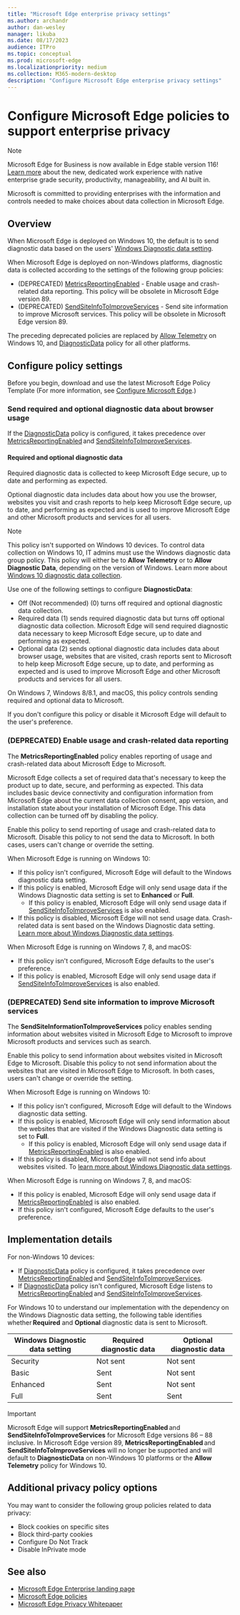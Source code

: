 ```yaml
---
title: "Microsoft Edge enterprise privacy settings"
ms.author: archandr
author: dan-wesley
manager: likuba
ms.date: 08/17/2023
audience: ITPro
ms.topic: conceptual
ms.prod: microsoft-edge
ms.localizationpriority: medium
ms.collection: M365-modern-desktop
description: "Configure Microsoft Edge enterprise privacy settings"
---
```


# Configure Microsoft Edge policies to support enterprise privacy

> [!NOTE]
> Microsoft Edge for Business is now available in Edge stable version 116! [Learn more](https://techcommunity.microsoft.com/t5/microsoft-edge-insider/microsoft-edge-for-business-faq/ba-p/3891837) about the new, dedicated work experience with native enterprise grade security, productivity, manageability, and AI built in.

Microsoft is committed to providing enterprises with the information and controls needed to make choices about data collection in Microsoft Edge.

## Overview

When Microsoft Edge is deployed on Windows 10, the default is to send diagnostic data based on the users' [Windows Diagnostic data setting](/windows/privacy/configure-windows-diagnostic-data-in-your-organization).

When Microsoft Edge is deployed on non-Windows platforms, diagnostic data is collected according to the settings of the following group policies:

- (DEPRECATED) [MetricsReportingEnabled](./microsoft-edge-policies.md#metricsreportingenabled) - Enable usage and crash-related data reporting. This policy will be obsolete in Microsoft Edge version 89.
- (DEPRECATED) [SendSiteInfoToImproveServices](./microsoft-edge-policies.md#sendsiteinfotoimproveservices) - Send site information to improve Microsoft services. This policy will be obsolete in Microsoft Edge version 89.

The preceding deprecated policies are replaced by [Allow Telemetry](/windows/privacy/configure-windows-diagnostic-data-in-your-organization) on Windows 10, and [DiagnosticData](./microsoft-edge-policies.md#diagnosticdata) policy for all other platforms.  

## Configure policy settings

Before you begin, download and use the latest Microsoft Edge Policy Template (For more information, see [Configure Microsoft Edge](configure-microsoft-edge.md).)

### Send required and optional diagnostic data about browser usage

If the [DiagnosticData](./microsoft-edge-policies.md#diagnosticdata) policy is configured, it takes precedence over [MetricsReportingEnabled](./microsoft-edge-policies.md#metricsreportingenabled) and [SendSiteInfoToImproveServices](./microsoft-edge-policies.md#sendsiteinfotoimproveservices).

#### Required and optional diagnostic data

Required diagnostic data is collected to keep Microsoft Edge secure, up to date and performing as expected.

Optional diagnostic data includes data about how you use the browser, websites you visit and crash reports to help keep Microsoft Edge secure, up to date, and performing as expected and is used to improve Microsoft Edge and other Microsoft products and services for all users.

> [!NOTE]
> This policy isn't supported on Windows 10 devices. To control data collection on Windows 10, IT admins must use the Windows diagnostic data group policy. This policy will either be to **Allow Telemetry** or to **Allow Diagnostic Data**, depending on the version of Windows. Learn more about [Windows 10 diagnostic data collection](/windows/privacy/configure-windows-diagnostic-data-in-your-organization).

Use one of the following settings to configure **DiagnosticData**:

- Off (Not recommended) (0) turns off required and optional diagnostic data collection. 
- Required data (1) sends required diagnostic data but turns off optional diagnostic data collection. Microsoft Edge will send required diagnostic data necessary to keep Microsoft Edge secure, up to date and performing as expected. 
- Optional data (2) sends optional diagnostic data includes data about browser usage, websites that are visited, crash reports sent to Microsoft to help keep Microsoft Edge secure, up to date, and performing as expected and is used to improve Microsoft Edge and other Microsoft products and services for all users.

On Windows 7, Windows 8/8.1, and macOS, this policy controls sending required and optional data to Microsoft.

If you don't configure this policy or disable it Microsoft Edge will default to the user's preference.

### (DEPRECATED) Enable usage and crash-related data reporting

The **MetricsReportingEnabled** policy enables reporting of usage and crash-related data about Microsoft Edge to Microsoft.

Microsoft Edge collects a set of required data that's necessary to keep the product up to date, secure, and performing as expected. This data includes basic device connectivity and configuration information from Microsoft Edge about the current data collection consent, app version, and installation state about your installation of Microsoft Edge. This data collection can be turned off by disabling the policy.

Enable this policy to send reporting of usage and crash-related data to Microsoft. Disable this policy to not send the data to Microsoft. In both cases, users can't change or override the setting.

When Microsoft Edge is running on Windows 10:

- If this policy isn't configured, Microsoft Edge will default to the Windows diagnostic data setting.
- If this policy is enabled, Microsoft Edge will only send usage data if the Windows Diagnostic data setting is set to **Enhanced** or **Full**.
  - If this policy is enabled, Microsoft Edge will only send usage data if [SendSiteInfoToImproveServices](./microsoft-edge-policies.md#sendsiteinfotoimproveservices) is also enabled.
- If this policy is disabled, Microsoft Edge will not send usage data. Crash-related data is sent based on the Windows Diagnostic data setting. [Learn more about Windows Diagnostic data settings](/windows/privacy/configure-windows-diagnostic-data-in-your-organization).

When Microsoft Edge is running on Windows 7, 8, and macOS:

- If this policy isn't configured, Microsoft Edge defaults to the user's preference.
-  If this policy is enabled, Microsoft Edge will only send usage data if [SendSiteInfoToImproveServices](./microsoft-edge-policies.md#sendsiteinfotoimproveservices) is also enabled.

### (DEPRECATED) Send site information to improve Microsoft services

The  **SendSiteInformationToImproveServices** policy enables sending information about websites visited in Microsoft Edge to Microsoft to improve Microsoft products and services such as search.

Enable this policy to send information about websites visited in Microsoft Edge to Microsoft. Disable this policy to not send information about the websites that are visited in Microsoft Edge to Microsoft. In both cases, users can't change or override the setting.

When Microsoft Edge is running on Windows 10:

- If this policy isn't configured, Microsoft Edge will default to the Windows diagnostic data setting.
- If this policy is enabled, Microsoft Edge will only send information about the websites that are visited if the Windows Diagnostic data setting is set to **Full**.
  - If this policy is enabled, Microsoft Edge will only send usage data if [MetricsReportingEnabled](./microsoft-edge-policies.md#metricsreportingenabled) is also enabled. 
- If this policy is disabled, Microsoft Edge will not send info about websites visited. To [learn more about Windows Diagnostic data settings](/windows/privacy/configure-windows-diagnostic-data-in-your-organization).

When Microsoft Edge is running on Windows 7, 8, and macOS:

- If this policy is enabled, Microsoft Edge will only send usage data if [MetricsReportingEnabled](./microsoft-edge-policies.md#metricsreportingenabled) is also enabled.
- If this policy isn't configured, Microsoft Edge defaults to the user's preference.

## Implementation details

For non-Windows 10 devices: 
- If [DiagnosticData](./microsoft-edge-policies.md#diagnosticdata) policy is configured, it takes precedence over [MetricsReportingEnabled](./microsoft-edge-policies.md#metricsreportingenabled) and [SendSiteInfoToImproveServices](./microsoft-edge-policies.md#sendsiteinfotoimproveservices). 
- If [DiagnosticData](./microsoft-edge-policies.md#diagnosticdata) policy isn't configured, Microsoft Edge listens to [MetricsReportingEnabled](./microsoft-edge-policies.md#metricsreportingenabled) and [SendSiteInfoToImproveServices](./microsoft-edge-policies.md#sendsiteinfotoimproveservices).  

For Windows 10 to understand our implementation with the dependency on the Windows Diagnostic data setting, the following table identifies whether **Required** and **Optional** diagnostic data is sent to Microsoft.

| Windows Diagnostic data setting | Required diagnostic data  | Optional diagnostic data |
|---------------------------------|-----------------------------------------------|-----------------------------------------------------|
| Security                        | Not sent                                      | Not sent                                            |
| Basic                           | Sent                                      | Not sent                                            |
| Enhanced                        | Sent                                          | Not sent                                            |
| Full                            | Sent                                          | Sent                                                |

> [!IMPORTANT]
> Microsoft Edge will support **MetricsReportingEnabled** and **SendSiteInfoToImproveServices** for Microsoft Edge versions 86 – 88 inclusive. In Microsoft Edge version 89, **MetricsReportingEnabled** and **SendSiteInfoToImproveServices** will no longer be supported and will default to **DiagnosticData** on non-Windows 10 platforms or the **Allow Telemetry** policy for Windows 10.

## Additional privacy policy options

You may want to consider the following group policies related to data privacy:

- Block cookies on specific sites
- Block third-party cookies
- Configure Do Not Track
- Disable InPrivate mode

## See also

- [Microsoft Edge Enterprise landing page](https://aka.ms/EdgeEnterprise)
- [Microsoft Edge policies](microsoft-edge-policies.md)
- [Microsoft Edge Privacy Whitepaper](/microsoft-edge/privacy-whitepaper)